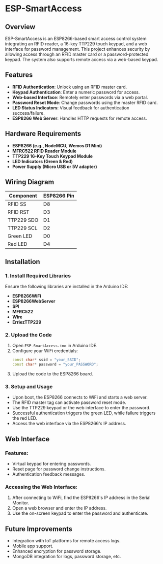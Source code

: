 # ESP-SmartAccess

## Overview
ESP-SmartAccess is an ESP8266-based smart access control system integrating an RFID reader, a 16-key TTP229 touch keypad, and a web interface for password management. This project enhances security by allowing access through an RFID master card or a password-protected keypad. The system also supports remote access via a web-based keypad.

## Features
- **RFID Authentication**: Unlock using an RFID master card.
- **Keypad Authentication**: Enter a numeric password for access.
- **Web-based Interface**: Remotely enter passwords via a web portal.
- **Password Reset Mode**: Change passwords using the master RFID card.
- **LED Status Indicators**: Visual feedback for authentication success/failure.
- **ESP8266 Web Server**: Handles HTTP requests for remote access.

## Hardware Requirements
- **ESP8266 (e.g., NodeMCU, Wemos D1 Mini)**
- **MFRC522 RFID Reader Module**
- **TTP229 16-Key Touch Keypad Module**
- **LED Indicators (Green & Red)**
- **Power Supply (Micro USB or 5V adapter)**

## Wiring Diagram
| Component     | ESP8266 Pin |
|--------------|------------|
| RFID SS      | D8         |
| RFID RST     | D3         |
| TTP229 SDO   | D1         |
| TTP229 SCL   | D2         |
| Green LED    | D0         |
| Red LED      | D4         |

## Installation
### 1. Install Required Libraries
Ensure the following libraries are installed in the Arduino IDE:
- **ESP8266WiFi**
- **ESP8266WebServer**
- **SPI**
- **MFRC522**
- **Wire**
- **ErriezTTP229**

### 2. Upload the Code
1. Open `ESP-SmartAccess.ino` in Arduino IDE.
2. Configure your WiFi credentials:
   ```cpp
   const char* ssid = "your_SSID";
   const char* password = "your_PASSWORD";
   ```
3. Upload the code to the ESP8266 board.

### 3. Setup and Usage
- Upon boot, the ESP8266 connects to WiFi and starts a web server.
- The RFID master tag can activate password reset mode.
- Use the TTP229 keypad or the web interface to enter the password.
- Successful authentication triggers the green LED, while failure triggers the red LED.
- Access the web interface via the ESP8266's IP address.

## Web Interface
### **Features:**
- Virtual keypad for entering passwords.
- Reset page for password change instructions.
- Authentication feedback messages.

### **Accessing the Web Interface:**
1. After connecting to WiFi, find the ESP8266's IP address in the Serial Monitor.
2. Open a web browser and enter the IP address.
3. Use the on-screen keypad to enter the password and authenticate.

## Future Improvements
- Integration with IoT platforms for remote access logs.
- Mobile app support.
- Enhanced encryption for password storage.
- MongoDB integration for logs, password storage, etc.

